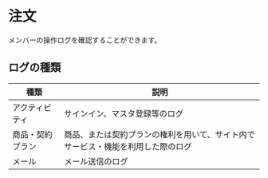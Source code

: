 # 注文

メンバーの操作ログを確認することができます。

## ログの種類

| 種類 | 説明 |
| --- | ---- |
| アクティビティ | サインイン、マスタ登録等のログ |
| 商品・契約プラン | 商品、または契約プランの権利を用いて、サイト内でサービス・機能を利用した際のログ |
| メール | メール送信のログ |
